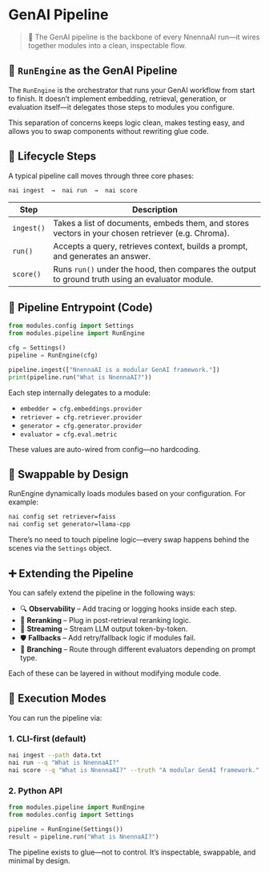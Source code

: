 # GenAI Pipeline

> 🔁 The GenAI pipeline is the backbone of every NnennaAI run—it wires together modules into a clean, inspectable flow.

## 🧠 `RunEngine` as the GenAI Pipeline

The `RunEngine` is the orchestrator that runs your GenAI workflow from start to finish. It doesn’t implement embedding, retrieval, generation, or evaluation itself—it delegates those steps to modules you configure.

This separation of concerns keeps logic clean, makes testing easy, and allows you to swap components without rewriting glue code.

## 🔄 Lifecycle Steps

A typical pipeline call moves through three core phases:

```text
nai ingest  →  nai run  →  nai score
```

| Step       | Description                                                                                        |
| ---------- | -------------------------------------------------------------------------------------------------- |
| `ingest()` | Takes a list of documents, embeds them, and stores vectors in your chosen retriever (e.g. Chroma). |
| `run()`    | Accepts a query, retrieves context, builds a prompt, and generates an answer.                      |
| `score()`  | Runs `run()` under the hood, then compares the output to ground truth using an evaluator module.   |

## 🧱 Pipeline Entrypoint (Code)

```python
from modules.config import Settings
from modules.pipeline import RunEngine

cfg = Settings()
pipeline = RunEngine(cfg)

pipeline.ingest(["NnennaAI is a modular GenAI framework."])
print(pipeline.run("What is NnennaAI?"))
```

Each step internally delegates to a module:

- `embedder = cfg.embeddings.provider`
- `retriever = cfg.retriever.provider`
- `generator = cfg.generator.provider`
- `evaluator = cfg.eval.metric`

These values are auto-wired from config—no hardcoding.

## 🔌 Swappable by Design

RunEngine dynamically loads modules based on your configuration. For example:

```bash
nai config set retriever=faiss
nai config set generator=llama-cpp
```

There’s no need to touch pipeline logic—every swap happens behind the scenes via the `Settings` object.

## ➕ Extending the Pipeline

You can safely extend the pipeline in the following ways:

- 🔍 **Observability** – Add tracing or logging hooks inside each step.
- 🔄 **Reranking** – Plug in post-retrieval reranking logic.
- 🧵 **Streaming** – Stream LLM output token-by-token.
- 🛡️ **Fallbacks** – Add retry/fallback logic if modules fail.
- 🧪 **Branching** – Route through different evaluators depending on prompt type.

Each of these can be layered in without modifying module code.

## 🧰 Execution Modes

You can run the pipeline via:

### 1. CLI-first (default)

```bash
nai ingest --path data.txt
nai run --q "What is NnennaAI?"
nai score --q "What is NnennaAI?" --truth "A modular GenAI framework."
```

### 2. Python API

```python
from modules.pipeline import RunEngine
from modules.config import Settings

pipeline = RunEngine(Settings())
result = pipeline.run("What is NnennaAI?")
```

The pipeline exists to glue—not to control. It’s inspectable, swappable, and minimal by design.
